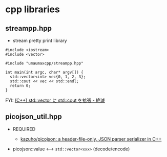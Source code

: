 # cpp libraries

## streampp.hpp
* stream pretty print library

```
#include <iostream>
#include <vector>

#include "umaumaxcpp/streampp.hpp"

int main(int argc, char* argv[]) {
  std::vector<int> vec{0, 1, 2, 3};
  std::cout << vec << std::endl;
  return 0;
}
```

FYI: [\(C\+\+\) std::vector に std::cout を拡張 \- 絶滅]( http://chillbrains.hateblo.jp/entry/20170730_vector_cout )

## picojson_util.hpp
* REQUIRED
  * [kazuho/picojson: a header\-file\-only, JSON parser serializer in C\+\+]( https://github.com/kazuho/picojson )

* picojson::value <--> `std::vector<xxx>` (decode/encode)
